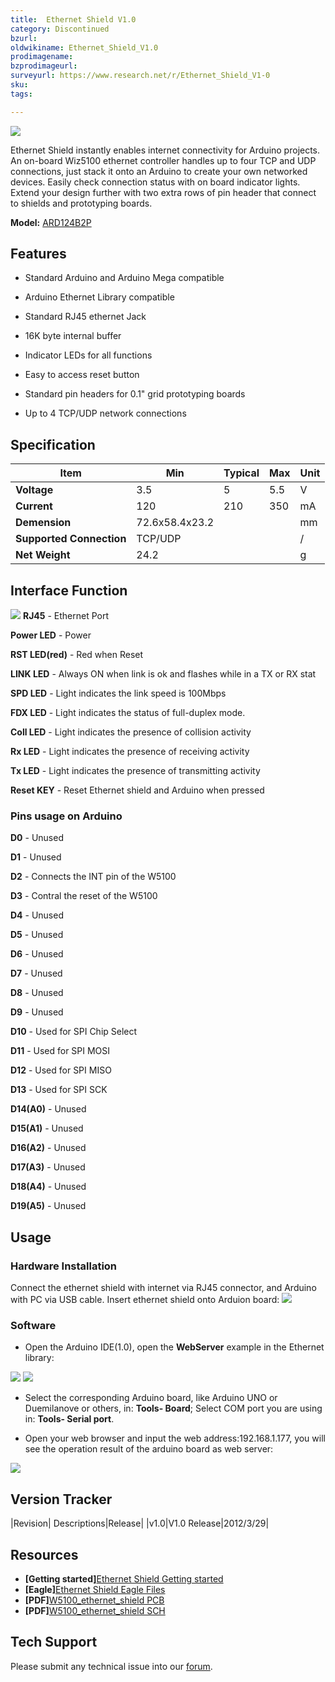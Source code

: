 ```yaml
---
title:  Ethernet Shield V1.0
category: Discontinued
bzurl:
oldwikiname: Ethernet_Shield_V1.0
prodimagename:
bzprodimageurl:
surveyurl: https://www.research.net/r/Ethernet_Shield_V1-0
sku:
tags:

---
```

![](https://github.com/SeeedDocument/Ethernet_Shield_V1.0/raw/master/img/Ethernet_Shield_Pic.jpg)

Ethernet Shield instantly enables internet connectivity for Arduino projects. An on-board Wiz5100 ethernet controller handles up to four TCP and UDP connections, just stack it onto an Arduino to create your own networked devices. Easily check connection status with on board indicator lights. Extend your design further with two extra rows of pin header that connect to shields and prototyping boards.

**Model:** [ARD124B2P](http://www.seeedstudio.com/depot/wiznet-ethernet-shield-w5100-p-518.html?cPath=102)

##   Features   ##

- Standard Arduino and Arduino Mega compatible

- Arduino Ethernet Library compatible

- Standard RJ45 ethernet Jack

- 16K byte internal buffer

- Indicator LEDs for all functions

- Easy to access reset button

- Standard pin headers for 0.1" grid prototyping boards

- Up to 4 TCP/UDP network connections

##   Specification   ##

 |Item| Min| Typical| Max| Unit
 |---|---|---|---|---|
 |**Voltage**|3.5|5|5.5|V|
 |**Current**| 120| 210| 350| mA|
|**Demension**| 72.6x58.4x23.2||| mm|
 |**Supported Connection**| TCP/UDP||| /|
 |**Net Weight**|24.2|||g|

##   Interface Function   ##

![](https://github.com/SeeedDocument/Ethernet_Shield_V1.0/raw/master/img/Ethernet-hard1.png)
**RJ45** - Ethernet Port

**Power LED** - Power

**RST LED(red)** - Red when Reset

**LINK LED** - Always ON when link is ok and flashes while in a TX or RX stat

**SPD LED** - Light indicates the link speed is 100Mbps

**FDX LED** - Light indicates the status of full-duplex mode.

**Coll LED** - Light indicates the presence of collision activity

**Rx LED** - Light indicates the presence of receiving activity

**Tx LED** - Light indicates the presence of transmitting activity

**Reset KEY** - Reset Ethernet shield and Arduino when pressed

###   Pins usage on Arduino  ###

**D0** - Unused

**D1** - Unused

**D2** - Connects the INT pin of the W5100

**D3** - Contral the reset of the W5100

**D4** - Unused

**D5** - Unused

**D6** - Unused

**D7** - Unused

**D8** - Unused

**D9** - Unused

**D10** - Used for SPI Chip Select

**D11** - Used for SPI MOSI

**D12** - Used for SPI MISO

**D13** - Used for SPI SCK

**D14(A0)** - Unused

**D15(A1)** - Unused

**D16(A2)** - Unused

**D17(A3)** - Unused

**D18(A4)** - Unused

**D19(A5)** - Unused

##   Usage  ##

###   Hardware Installation  ###

Connect the ethernet shield with internet via RJ45 connector, and Arduino with PC via USB cable. Insert ethernet shield onto Arduion board:
![](https://github.com/SeeedDocument/Ethernet_Shield_V1.0/raw/master/img/Ethernet_shield_hard.jpg)

###   Software  ###

- Open the Arduino IDE(1.0), open the **WebServer** example in the Ethernet library:

![](https://github.com/SeeedDocument/Ethernet_Shield_V1.0/raw/master/img/Ethernet_shield1.jpg) ![](https://github.com/SeeedDocument/Ethernet_Shield_V1.0/raw/master/img/Ethernet_shield3.jpg)

- Select the corresponding Arduino board, like Arduino UNO or Duemilanove or others, in: **Tools- Board**; Select COM port you are using in: **Tools- Serial port**.

- Open your web browser and input the web address:192.168.1.177, you will see the operation result of the arduino board as web server:

![](https://github.com/SeeedDocument/Ethernet_Shield_V1.0/raw/master/img/Ethernet_shield2.jpg)

##   Version Tracker   ##

 |Revision| Descriptions|Release|
 |v1.0|V1.0 Release|2012/3/29|

##   Resources   ##

- **[Getting started]**[Ethernet Shield Getting started](http://arduino.cc/en/Guide/ArduinoEthernetShield)
- **[Eagle]**[Ethernet Shield Eagle Files](https://github.com/SeeedDocument/Ethernet_Shield_V1.0/raw/master/res/Ethernet_Shield.zip)
- **[PDF]**[W5100_ethernet_shield PCB](https://github.com/SeeedDocument/Ethernet_Shield_V1.0/raw/master/res/W5100_ethernet_shield.pdf)
- **[PDF]**[W5100_ethernet_shield SCH](https://github.com/SeeedDocument/Ethernet_Shield_V1.0/raw/master/res/W5100_ethernet_shield%20SCH.pdf)

## Tech Support
Please submit any technical issue into our [forum](http://forum.seeedstudio.com/). 